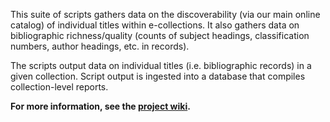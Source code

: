This suite of scripts gathers data on the discoverability (via our main online catalog) of individual titles within e-collections. It also gathers data on bibliographic richness/quality (counts of subject headings, classification numbers, author headings, etc. in records). 

The scripts output data on individual titles (i.e. bibliographic records) in a given collection. Script output is ingested into a database that compiles collection-level reports. 

**For more information, see the [project wiki](https://github.com/UNC-Libraries/Catalog-Discoverability-Analysis-Tools/wiki).**

